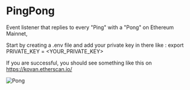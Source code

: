 # PingPong
Event listener that replies to every "Ping" with a "Pong" on Ethereum Mainnet,

Start by creating a .env file and add your private key in there like :
export PRIVATE_KEY = <YOUR_PRIVATE_KEY>

If you are successful, you should see something like this on https://kovan.etherscan.io/

![Pong](https://user-images.githubusercontent.com/79459355/162221952-360b9043-732f-49ab-a886-e784caffe516.png)
